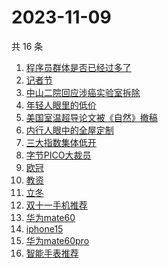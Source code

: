 # 2023-11-09

共 16 条

<!-- BEGIN ZHIHUSEARCH -->
<!-- 最后更新时间 Thu Nov 09 2023 04:07:45 GMT+0800 (China Standard Time) -->
1. [程序员群体是否已经过多了](https://www.zhihu.com/search?q=程序员群体是否已经过多了)
1. [记者节](https://www.zhihu.com/search?q=记者节)
1. [中山二院回应涉癌实验室拆除](https://www.zhihu.com/search?q=中山二院回应涉癌实验室拆除)
1. [年轻人眼里的低价](https://www.zhihu.com/search?q=年轻人眼里的低价)
1. [美国室温超导论文被《自然》撤稿](https://www.zhihu.com/search?q=美国室温超导论文被《自然》撤稿)
1. [内行人眼中的全屋定制](https://www.zhihu.com/search?q=内行人眼中的全屋定制)
1. [三大指数集体低开](https://www.zhihu.com/search?q=三大指数集体低开)
1. [字节PICO大裁员](https://www.zhihu.com/search?q=字节PICO大裁员)
1. [欧冠](https://www.zhihu.com/search?q=欧冠)
1. [教资](https://www.zhihu.com/search?q=教资)
1. [立冬](https://www.zhihu.com/search?q=立冬)
1. [双十一手机推荐](https://www.zhihu.com/search?q=双十一手机推荐)
1. [华为mate60](https://www.zhihu.com/search?q=华为mate60)
1. [iphone15](https://www.zhihu.com/search?q=iphone15)
1. [华为mate60pro](https://www.zhihu.com/search?q=华为mate60pro)
1. [智能手表推荐](https://www.zhihu.com/search?q=智能手表推荐)
<!-- END ZHIHUSEARCH -->
